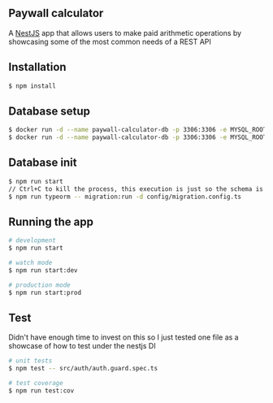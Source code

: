 ## Paywall calculator

A [NestJS](https://github.com/nestjs/nest) app that allows users to make paid arithmetic operations by showcasing some of the most common needs of a REST API

## Installation

```bash
$ npm install
```

## Database setup

```bash
$ docker run -d --name paywall-calculator-db -p 3306:3306 -e MYSQL_ROOT_PASSWORD=changeme mysql
$ docker run -d --name paywall-calculator-db -p 3306:3306 -e MYSQL_ROOT_PASSWORD=changeme arm64v8/mysql
```

## Database init

```bash
$ npm run start
// Ctrl+C to kill the process, this execution is just so the schema is generated
$ npm run typeorm -- migration:run -d config/migration.config.ts
```

## Running the app

```bash
# development
$ npm run start

# watch mode
$ npm run start:dev

# production mode
$ npm run start:prod
```

## Test

Didn't have enough time to invest on this so I just tested one file as a showcase of how to test under the nestjs DI

```bash
# unit tests
$ npm test -- src/auth/auth.guard.spec.ts

# test coverage
$ npm run test:cov
```
